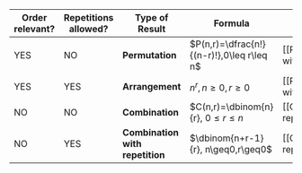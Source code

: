 
| Order<br>relevant? | Repetitions<br>allowed? | Type of Result                     | Formula                                   | See more                                                   |
| ------------------ | ----------------------- | ---------------------------------- | ----------------------------------------- | ---------------------------------------------------------- |
| YES                | NO                      | **Permutation**                    | $P(n,r)=\dfrac{n!}{(n-r)!},0\leq r\leq n$ | [[Permutations#Permutations with no repetition\|See more]] |
| YES                | YES                     | **Arrangement**                    | $n^r, n \geq0, r\geq0$                    | [[Permutations#Permutations with repetition\|See more]]    |
| NO                 | NO                      | **Combination**                    | $C(n,r)=\dbinom{n}{r}, $0\leq r\leq n$    | [[Combinations with no repetition\|See more]]              |
| NO                 | YES                     | **Combination<br>with repetition** | $\dbinom{n+r-1}{r}, n\geq0,r\geq0$        | [[Combinations with repetition\|See more]]                 |

 